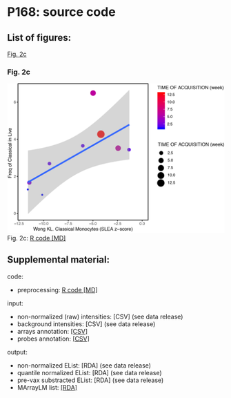 # P168: source code
  
## List of figures:  
[Fig. 2c](#fig-2c)  

### Fig. 2c
![Fig. 2c](figure/fig2c.png)  
Fig. 2c: [R code [MD]](code/)  

## Supplemental material:  
  
code:  
- preprocessing: [R code [MD]](code/20180102_P168.preprocessing.md)  
  
input:  
- non-normalized (raw) intensities: [CSV] (see data release)  
- background intensities: [CSV] (see data release)  
- arrays annotation: [[CSV]](input/p168.GA_Agilent_one_color_matrix.Metadata.csv)  
- probes annotation: [[CSV]](input/p168.featAnnatation.csv)  

output:
- non-normalized EList: [RDA] (see data release)  
- quantile normalized EList: [RDA] (see data release)
- pre-vax substracted EList: [RDA] (see data release)
- MArrayLM list: [[RDA]](output/p168.fits.RData)
